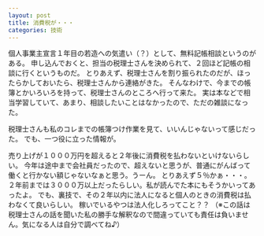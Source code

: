 ```yaml
---
layout: post
title: 消費税が・・・
categories: 技術
---
```


個人事業主宣言１年目の若造への気遣い（？）として、無料記帳相談というのがある。
申し込んでおくと、担当の税理士さんを決められて、２回ほど記帳の相談に行くというものだ。
とりあえず、税理士さんを割り振られたのだが、ほったらかしておいたら、税理士さんから連絡がきた。
そんなわけで、今までの帳簿とかいろいろを持って、税理士さんのところへ行って来た。
実は本などで相当学習していて、あまり、相談したいことはなかったので、ただの雑談になった。

税理士さんも私のコレまでの帳簿つけ作業を見て、いいんじゃないって感じだった。
でも、一つ役に立った情報が。

売り上げが１０００万円を超えると２年後に消費税を払わないといけないらしい。
今年は途中まで会社員だったので、超えないと思うが、普通にがんばって働くと行かない額じゃないなぁと思う。うーん。
とりあえず５％かぁ・・・。
２年前までは３０００万以上だったらしい。私が読んでた本にもそうかいってあったよ。
でも、裏技で、その２年以内に法人になると個人のときの消費税は払わなくて良いらしい。
稼いでいるやつは法人化しろってこと？？
（※この話は税理士さんの話を聞いた私の勝手な解釈なので間違っていても責任は負いません。気になる人は自分で調べてね♪）

